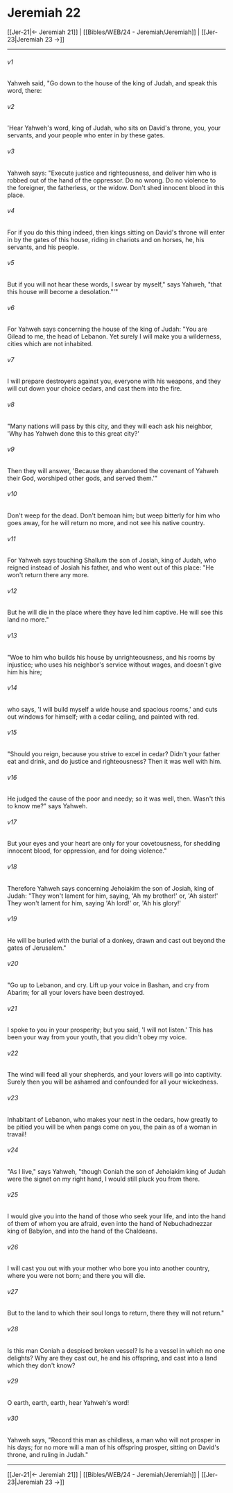 # Jeremiah 22

[[Jer-21|← Jeremiah 21]] | [[Bibles/WEB/24 - Jeremiah/Jeremiah]] | [[Jer-23|Jeremiah 23 →]]
***



###### v1 
Yahweh said, "Go down to the house of the king of Judah, and speak this word, there: 

###### v2 
'Hear Yahweh's word, king of Judah, who sits on David's throne, you, your servants, and your people who enter in by these gates. 

###### v3 
Yahweh says: "Execute justice and righteousness, and deliver him who is robbed out of the hand of the oppressor. Do no wrong. Do no violence to the foreigner, the fatherless, or the widow. Don't shed innocent blood in this place. 

###### v4 
For if you do this thing indeed, then kings sitting on David's throne will enter in by the gates of this house, riding in chariots and on horses, he, his servants, and his people. 

###### v5 
But if you will not hear these words, I swear by myself," says Yahweh, "that this house will become a desolation."'" 

###### v6 
For Yahweh says concerning the house of the king of Judah: "You are Gilead to me, the head of Lebanon. Yet surely I will make you a wilderness, cities which are not inhabited. 

###### v7 
I will prepare destroyers against you, everyone with his weapons, and they will cut down your choice cedars, and cast them into the fire. 

###### v8 
"Many nations will pass by this city, and they will each ask his neighbor, 'Why has Yahweh done this to this great city?' 

###### v9 
Then they will answer, 'Because they abandoned the covenant of Yahweh their God, worshiped other gods, and served them.'" 

###### v10 
Don't weep for the dead. Don't bemoan him; but weep bitterly for him who goes away, for he will return no more, and not see his native country. 

###### v11 
For Yahweh says touching Shallum the son of Josiah, king of Judah, who reigned instead of Josiah his father, and who went out of this place: "He won't return there any more. 

###### v12 
But he will die in the place where they have led him captive. He will see this land no more." 

###### v13 
"Woe to him who builds his house by unrighteousness, and his rooms by injustice; who uses his neighbor's service without wages, and doesn't give him his hire; 

###### v14 
who says, 'I will build myself a wide house and spacious rooms,' and cuts out windows for himself; with a cedar ceiling, and painted with red. 

###### v15 
"Should you reign, because you strive to excel in cedar? Didn't your father eat and drink, and do justice and righteousness? Then it was well with him. 

###### v16 
He judged the cause of the poor and needy; so it was well, then. Wasn't this to know me?" says Yahweh. 

###### v17 
But your eyes and your heart are only for your covetousness, for shedding innocent blood, for oppression, and for doing violence." 

###### v18 
Therefore Yahweh says concerning Jehoiakim the son of Josiah, king of Judah: "They won't lament for him, saying, 'Ah my brother!' or, 'Ah sister!' They won't lament for him, saying 'Ah lord!' or, 'Ah his glory!' 

###### v19 
He will be buried with the burial of a donkey, drawn and cast out beyond the gates of Jerusalem." 

###### v20 
"Go up to Lebanon, and cry. Lift up your voice in Bashan, and cry from Abarim; for all your lovers have been destroyed. 

###### v21 
I spoke to you in your prosperity; but you said, 'I will not listen.' This has been your way from your youth, that you didn't obey my voice. 

###### v22 
The wind will feed all your shepherds, and your lovers will go into captivity. Surely then you will be ashamed and confounded for all your wickedness. 

###### v23 
Inhabitant of Lebanon, who makes your nest in the cedars, how greatly to be pitied you will be when pangs come on you, the pain as of a woman in travail! 

###### v24 
"As I live," says Yahweh, "though Coniah the son of Jehoiakim king of Judah were the signet on my right hand, I would still pluck you from there. 

###### v25 
I would give you into the hand of those who seek your life, and into the hand of them of whom you are afraid, even into the hand of Nebuchadnezzar king of Babylon, and into the hand of the Chaldeans. 

###### v26 
I will cast you out with your mother who bore you into another country, where you were not born; and there you will die. 

###### v27 
But to the land to which their soul longs to return, there they will not return." 

###### v28 
Is this man Coniah a despised broken vessel? Is he a vessel in which no one delights? Why are they cast out, he and his offspring, and cast into a land which they don't know? 

###### v29 
O earth, earth, earth, hear Yahweh's word! 

###### v30 
Yahweh says, "Record this man as childless, a man who will not prosper in his days; for no more will a man of his offspring prosper, sitting on David's throne, and ruling in Judah."

***
[[Jer-21|← Jeremiah 21]] | [[Bibles/WEB/24 - Jeremiah/Jeremiah]] | [[Jer-23|Jeremiah 23 →]]
